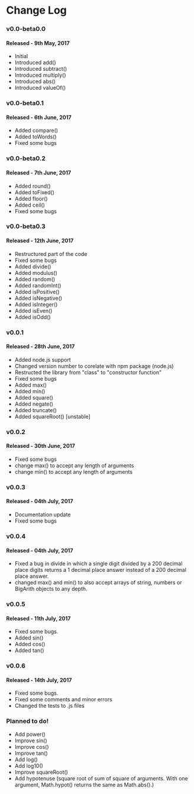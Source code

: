 # Change Log
### v0.0-beta0.0 
#### Released - 9th May, 2017
* Initial
* Introduced add()
* Introduced subtract()
* Introduced multiply()
* Introduced abs()
* Introduced valueOf()


### v0.0-beta0.1 
#### Released - 6th June, 2017
* Added compare()
* Added toWords()
* Fixed some bugs
	
### v0.0-beta0.2
#### Released - 7th June, 2017
* Added round()
* Added toFixed()
* Added floor()
* Added ceil()
* Fixed some bugs

### v0.0-beta0.3
#### Released - 12th June, 2017
* Restructured part of the code
* Fixed some bugs
* Added divide()
* Added modulus()
* Added random()
* Added randomInt()
* Added isPositive()
* Added isNegative()
* Added isInteger()
* Added isEven()
* Added isOdd()	

### v0.0.1
#### Released - 28th June, 2017
* Added node.js support
* Changed version number to corelate with npm package (node.js)
* Restructed the library from "class" to "constructor function"
* Fixed some bugs
* Added max()
* Added min()
* Added square()
* Added negate()
* Added truncate()
* Added squareRoot() [unstable]

### v0.0.2
#### Released - 30th June, 2017
* Fixed some bugs
* change max() to accept any length of arguments
* change min() to accept any length of arguments

### v0.0.3
#### Released - 04th July, 2017
* Documentation update
* Fixed some bugs

### v0.0.4
#### Released - 04th July, 2017
* Fixed a bug in divide in which a single digit divided by a 200 decimal place digits returns a 1 decimal place answer instead of a 200 decimal place answer.
* changed max() and min() to also accept arrays of string, numbers or BigArith objects to any depth.

### v0.0.5
#### Released - 11th July, 2017
* Fixed some bugs.
* Added sin()
* Added cos()
* Added tan()

### v0.0.6
#### Released - 14th July, 2017
* Fixed some bugs.
* Fixed some comments and minor errors
* Changed the tests to .js files

### Planned to do!
* Add power()
* Improve sin()
* Improve cos()
* Improve tan()
* Add log()
* Add log10()
* Improve squareRoot()
* Add hypotenuse (square root of sum of square of arguments. With one argument, Math.hypot() returns the same as Math.abs().)
